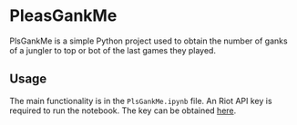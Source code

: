 # PleasGankMe

PlsGankMe is a simple Python project used to obtain the number of ganks of a jungler to top or bot of the last games they played.

## Usage

The main functionality is in the `PlsGankMe.ipynb` file. An Riot API key is required to run the notebook. The key can be obtained [here](https://developer.riotgames.com/).
